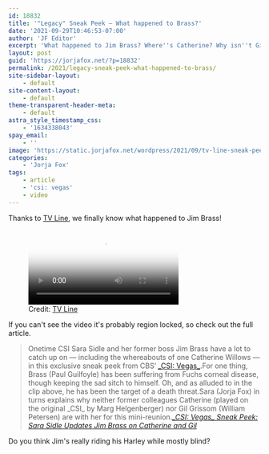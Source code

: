 ```yaml
---
id: 18832
title: '"Legacy" Sneak Peek — What happened to Brass?'
date: '2021-09-29T10:46:53-07:00'
author: 'JF Editor'
excerpt: 'What happened to Jim Brass? Where''s Catherine? Why isn''t Gil there right away? Who''s paying for that hotel? Your burning questions answered!'
layout: post
guid: 'https://jorjafox.net/?p=18832'
permalink: /2021/legacy-sneak-peek-what-happened-to-brass/
site-sidebar-layout:
    - default
site-content-layout:
    - default
theme-transparent-header-meta:
    - default
astra_style_timestamp_css:
    - '1634338043'
spay_email:
    - ''
image: 'https://static.jorjafox.net/wordpress/2021/09/tv-line-sneak-peek-legacy.jpg'
categories:
    - 'Jorja Fox'
tags:
    - article
    - 'csi: vegas'
    - video
---
```


Thanks to <a href="https://tvline.com/2021/09/29/csi-vegas-video-sara-sidle-update-where-is-catherine-willows-marg-helgenberger/">TV Line</a>, we finally know what happened to Jim Brass!

<figure class="wp-block-video"><video controls poster="https://static.jorjafox.net/wordpress/2021/09/tv-line-sneak-peek-legacy.jpg" src="https://content.jwplatform.com/manifests/yiWFwJol.m3u8"></video><figcaption>Credit: <a href="https://tvline.com/2021/09/29/csi-vegas-video-sara-sidle-update-where-is-catherine-willows-marg-helgenberger/">TV Line</a></figcaption></figure>

If you can't see the video it's probably region locked, so check out the full article.

<blockquote class="wp-block-quote">Onetime CSI Sara Sidle and her former boss Jim Brass have a lot to catch up on — including the whereabouts of one Catherine Willows — in this exclusive sneak peek from CBS’ <a href="http://tvline.com/tag/csi-vegas">_CSI: Vegas_</a>.For one thing, Brass (Paul Guilfoyle) has been suffering from Fuchs corneal disease, though keeping the sad sitch to himself. Oh, and as alluded to in the clip above, he has been the target of a death threat.Sara (Jorja Fox) in turns explains why neither former colleagues Catherine (played on the original _CSI_ by Marg Helgenberger) nor Gil Grissom (William Petersen) are with her for this mini-reunion.<cite><a href="https://tvline.com/2021/09/29/csi-vegas-video-sara-sidle-update-where-is-catherine-willows-marg-helgenberger/">_CSI: Vegas_ Sneak Peek: Sara Sidle Updates Jim Brass on Catherine and Gil</a></cite></blockquote>

Do you think Jim's really riding his Harley while mostly blind?
